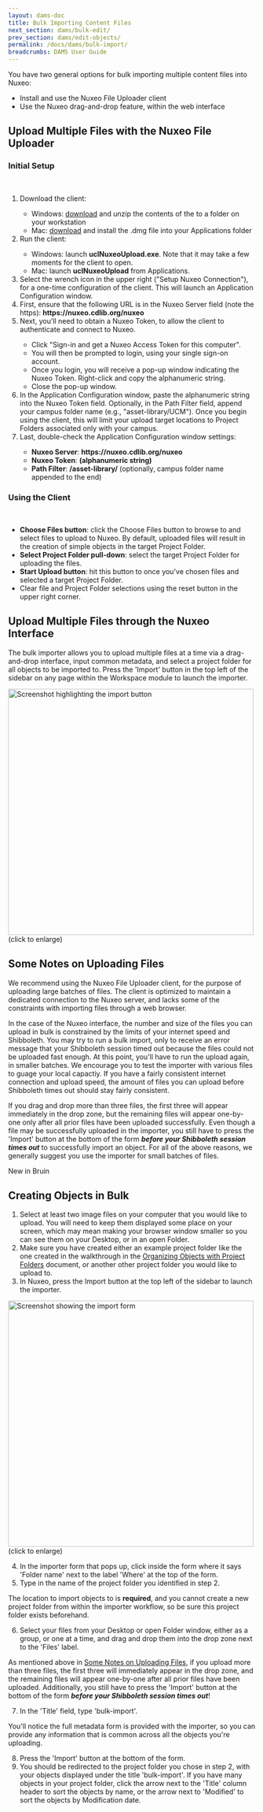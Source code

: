 ```yaml
---
layout: dams-doc
title: Bulk Importing Content Files
next_section: dams/bulk-edit/
prev_section: dams/edit-objects/
permalink: /docs/dams/bulk-import/
breadcrumbs: DAMS User Guide
---
```


You have two general options for bulk importing multiple content files into Nuxeo:

* Install and use the Nuxeo File Uploader client
* Use the Nuxeo drag-and-drop feature, within the web interface


## Upload Multiple Files with the Nuxeo File Uploader

### Initial Setup
<br>
<ol>
<li>Download the client:</li>

<ul>
<li>Windows: <a href="http://dscl-dev.cdlib.org/nuxeo_client/uclNuxeoUpload.zip">download</a> and unzip the contents of the to a folder on your workstation</li>
<li>Mac: <a href="http://dscl-dev.cdlib.org/nuxeo_client/uclNuxeoUpload.dmg">download</a> and install the .dmg file into your Applications folder</li>
</ul>

<li>Run the client:</li>

<ul>
<li>Windows: launch <b>uclNuxeoUpload.exe</b>.  Note that it may take a few moments for the client to open.</li>
<li>Mac: launch <b>uclNuxeoUpload</b> from Applications.</li>
</ul>

<li>Select the wrench icon in the upper right ("Setup Nuxeo Connection"), for a one-time configuration of the client.  This will launch an Application Configuration window.</li>
<li>First, ensure that the following URL is in the Nuxeo Server field (note the https): <b>https://nuxeo.cdlib.org/nuxeo</b></li>
<li>Next, you'll need to obtain a Nuxeo Token, to allow the client to authenticate and connect to Nuxeo.</li>
 <ul>
 <li>Click "Sign-in and get a Nuxeo Access Token for this computer".</li>  
 <li>You will then be prompted to login, using your single sign-on account.</li>  
 <li>Once you login, you will receive a pop-up window indicating the Nuxeo Token.  Right-click and copy the alphanumeric string.</li>
 <li>Close the pop-up window.</li>
 </ul>

<li>In the Application Configuration window, paste the alphanumeric string into the Nuxeo Token field.	Optionally, in the Path Filter field, append your campus folder name (e.g., "asset-library/UCM").  Once you begin using the client, this will limit your upload target locations to Project Folders associated only with your campus.</li>
<li>Last, double-check the Application Configuration window settings:</li>

<ul>
<li><b>Nuxeo Server</b>:		<b>https://nuxeo.cdlib.org/nuxeo</b></li>
<li><b>Nuxeo Token</b>: 		<b>(alphanumeric string)</b></li>
<li><b>Path Filter</b>:		<b>/asset-library/</b>  (optionally, campus folder name appended to the end)</li>
</ul>
</ol>

### Using the Client

<br>
<ul>
<li><b>Choose Files button</b>: click the Choose Files button to browse to and select files to upload to Nuxeo.  By default, uploaded files will result in the creation of simple objects in the target Project Folder.</li>
<li><b>Select Project Folder pull-down</b>: select the target Project Folder for uploading the files.</li>
<li><b>Start Upload button</b>: hit this button to once you've chosen files and selected a target Project Folder.</li>
<li>Clear file and Project Folder selections using the reset button in the upper right corner.</li>
</ul>

## Upload Multiple Files through the Nuxeo Interface

The bulk importer allows you to upload multiple files at a time via a drag-and-drop interface, input common metadata, and select a project folder for all objects to be imported to. Press the 'Import' button in the top left of the sidebar on any page within the Workspace module to launch the importer. 

<a class="img-popup" href="{{ site.url }}{{ site.baseurl }}/images/import-button.png">
  <img src="{{ site.url }}{{ site.baseurl }}/images/import-button.png" alt="Screenshot highlighting the import button" style="width: 500px">
</a>
<br>(click to enlarge)

## Some Notes on Uploading Files

We recommend using the Nuxeo File Uploader client, for the purpose of uploading large batches of files.  The client is optimized to maintain a dedicated connection to the Nuxeo server, and lacks some of the constraints with importing files through a web browser.

In the case of the Nuxeo interface, the number and size of the files you can upload in bulk is constrained by the limits of your internet speed and Shibboleth. You may try to run a bulk import, only to receive an error message that your Shibboleth session timed out because the files could not be uploaded fast enough. At this point, you'll have to run the upload again, in smaller batches. We encourage you to test the importer with various files to guage your local capactiy. If you have a fairly consistent internet connection and upload speed, the amount of files you can upload before Shibboleth times out should stay fairly consistent. 

If you drag and drop more than three files, the first three will appear immediately in the drop zone, but the remaining files will appear one-by-one only after all prior files have been uploaded successfully. Even though a file may be successfully uploaded in the importer, you still have to press the 'Import' button at the bottom of the form <b><i>before your Shibboleth session times out</i></b> to successfully import an object. For all of the above reasons, we generally suggest you use the importer for small batches of files.

<div class="walkthrough new">New in Bruin</div>

## Creating Objects in Bulk

1. Select at least two image files on your computer that you would like to upload. You will need to keep them displayed some place on your screen, which may mean making your browser window smaller so you can see them on your Desktop, or in an open Folder. 
2. Make sure you have created either an example project folder like the one created in the walkthrough in the <a href="{{ site.url }}{{ site.baseurl}}/docs/dams/organization/">Organizing Objects with Project Folders</a> document, or another other project folder you would like to upload to. 
3. In Nuxeo, press the Import button at the top left of the sidebar to launch the importer. 

<a class="img-popup" href="{{ site.url }}{{ site.baseurl }}/images/import-form.png">
  <img src="{{ site.url }}{{ site.baseurl }}/images/import-form.png" alt="Screenshot showing the import form" style="width: 500px">
</a>
<br>(click to enlarge)

<ol start="4">
  <li>In the importer form that pops up, click inside the form where it says 'Folder name' next to the label 'Where' at the top of the form. </li>
  <li>Type in the name of the project folder you identified in step 2. </li>
</ol>

<div class="note"><p>The location to import objects to is <b>required</b>, and you cannot create a new project folder from within the importer workflow, so be sure this project folder exists beforehand.</p></div>

<ol start="6">
<li>Select your files from your Desktop or open Folder window, either as a group, or one at a time, and drag and drop them into the drop zone next to the 'Files' label. </li>
</ol>

<div class="note"><p>As mentioned above in <a href="{{ site.url }}{{ site.baseurl }}/docs/dams/bulk-import/#some-notes-on-uploading-files" class="notelink">Some Notes on Uploading Files</a>, if you upload more than three files, the first three will immediately appear in the drop zone, and the remaining files will appear one-by-one after all prior files have been uploaded. Additionally, you still have to press the 'Import' button at the bottom of the form <b><i>before your Shibboleth session times out</i></b>!</p></div>

<ol start="7"> <li>In the 'Title' field, type 'bulk-import'.</li></ol>

<div class="note"><p>You'll notice the full metadata form is provided with the importer, so you can provide any information that is common across all the objects you're uploading.</p></div>

<ol start="8">
<li>Press the 'Import' button at the bottom of the form. </li>
<li>You should be redirected to the project folder you chose in step 2, with your objects displayed under the title 'bulk-import'. If you have many objects in your project folder, click the arrow next to the 'Title' column header to sort the objects by name, or the arrow next to 'Modified' to sort the objects by Modification date.</li>
</ol>
